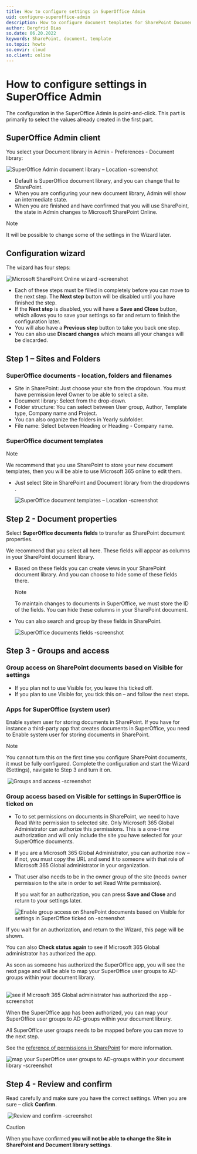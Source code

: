 ```yaml
---
title: How to configure settings in SuperOffice Admin
uid: configure-superoffice-admin
description: How to configure document templates for SharePoint Documents
author: Bergfrid Dias
so.date: 06.20.2022
keywords: SharePoint, document, template
so.topic: howto
so.envir: cloud
so.client: online
---
```


# How to configure settings in SuperOffice Admin

The configuration in the SuperOffice Admin is point-and-click. This part is primarily to select the values already created in the first part.

## SuperOffice Admin client​

You select your Document library in Admin - Preferences - Document library: ​

![SuperOffice Admin document library – Location​ -screenshot][img9]

* Default is SuperOffice document library, and you can change that to SharePoint​.
* When you are configuring your new document library, Admin will show an intermediate state.​
* When you are finished and have confirmed that you will use SharePoint, the state in Admin changes to Microsoft SharePoint Online.

> [!NOTE]
> It will be possible to change some of the settings in the Wizard later​.

## Configuration ​wizard

The wizard has four steps:​

![Microsoft SharePoint Online wizard -screenshot][img1]

* Each of these steps must be filled in completely before you can move to the next step. The **Next step** button will be disabled until you have finished the step.
* If the **Next step** is disabled, you will have a **Save and Close** button, which allows you to save your settings so far and return to finish the configuration later.
* You will also have a **Previous step** button to take you back one step.​
* You can also use **Discard changes** which means all your changes will be discarded.​

## Step 1 – Sites and Folders​

### ​SuperOffice documents - location, folders and filenames​

* Site in SharePoint: Just choose your site from the dropdown. You must have permission level Owner to be able to select a site.
* Document library: Select from the drop-down​.
* Folder structure: You can select between​ User group, Author, Template type, Company name and Project​.
* You can also organize the folders in Yearly subfolder​.
* File name: Select between Heading or Heading - Company name​.

### SuperOffice document templates

> [!NOTE]
> We recommend that you use SharePoint to store your new document templates, then you will be able to use Microsoft 365 online to edit them​.

* Just select Site in SharePoint and Document library from the dropdowns​.

  ![SuperOffice document templates – Location​ -screenshot][img2]

## Step 2 - Document properties​

Select **SuperOffice documents fields** to transfer as SharePoint document properties​.

We recommend that you select all here. These fields will appear as columns in your SharePoint document library​.

* Based on these fields you can create views in your SharePoint document library​. And you can choose to hide some of these fields there​.

    > [!NOTE]
    > To maintain changes to documents in SuperOffice, we must store the ID of the fields. You can hide these columns in your SharePoint document​.

* You can also search and group by these fields in SharePoint.​

    ![SuperOffice documents fields -screenshot][img3]

## Step 3 - Groups and access​

### Group access on SharePoint documents based on Visible for settings

* If you plan not to use Visible for, you leave this ticked off​.
* If you plan to use Visible for, you tick this on – and follow the next steps.

### Apps for SuperOffice (system user)

Enable system user for storing documents in SharePoint. If you have for instance a third-party app that creates documents in SuperOffice, you need to Enable system user for storing documents in SharePoint.

> [!NOTE]
> You cannot turn this on the first time you configure SharePoint documents, it must be fully configured. Complete the configuration and start the Wizard (Settings), navigate to Step 3 and turn it on.

​    ![Groups and access​ -screenshot][img4]

### Group access based on Visible for settings in SuperOffice is ticked on​

* To to set permissions on documents in SharePoint, we need to have Read Write permission to selected site. Only Microsoft 365 Global Administrator can authorize this permissions. This is a one-time authorization and will only include the site you have selected for your SuperOffice documents.

* If you are a Microsoft 365 Global Administrator, you can authorize now – if not, you must copy the URL and send it to someone with that role of Microsoft 365 Global administrator in your organization.​

* That user also needs to be in the owner group of the site (needs owner permission to the site in order to set Read Write permission)​.

    If you wait for an authorization, you can press **Save and Close** and return to your settings later.

    ![Enable group access on SharePoint documents based on Visible for settings in SuperOffice ticked on -screenshot][img5]

If you wait for an authorization, and return to the Wizard, this page will be shown.

You can also **Check status again** to see if Microsoft 365 Global administrator has authorized the app.

As soon as someone has authorized the SuperOffice app, you will see the next page and will be able to map your SuperOffice user groups to AD-groups within your document library.​

​    ![see if Microsoft 365 Global administrator has authorized the app -screenshot][img6]

When the SuperOffice app has been authorized, you can map your SuperOffice user groups to AD-groups within your document library.​

All SuperOffice user groups needs to be mapped before you can move to the next step.​

See the [reference of permissions in SharePoint​][1] for more information.

  ![map your SuperOffice user groups to AD-groups within your document library -screenshot][img7]

## Step 4 - Review and confirm​

​Read carefully and make sure you have the correct settings. When you are sure – click **Confirm​**.

​    ![Review and confirm -screenshot][img8]

> [!CAUTION]
> When you have confirmed **you will not be able to change the Site in SharePoint and Document library settings**.

<!-- Referenced links -->
[1]: permissions-in-sharepoint.md

<!-- Referenced images -->
[img1]: media/sharepoint-wizard.png
[img2]: media/template-location.png
[img3]: media/add-people.png
[img4]: media/groups-and-access.png
[img5]: media/groups-and-access-2.png
[img6]: media/groups-and-access-authorization.png
[img7]: media/groups-and-access-ad.png
[img8]: media/confirm.png
[img9]: media/so-admin-document-library.png
